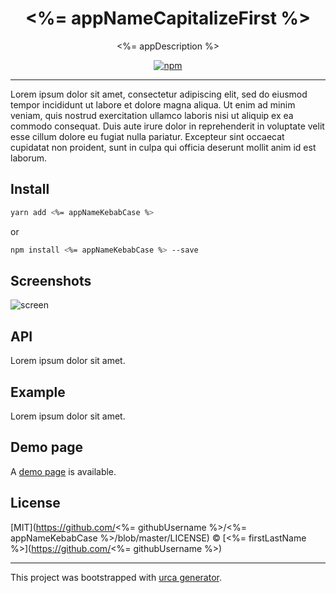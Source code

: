 <div align="center" style="text-align: center;">

  <h1><%= appNameCapitalizeFirst %></h1>

<%= appDescription %>

</div>

<p align="center">
  <!-- npm version -->
  <a href="https://www.npmjs.com/package/<%= appNameKebabCase %>">
    <img alt="npm"
      src="https://img.shields.io/npm/v/<%= appNameKebabCase %>">
  </a>
</p>

---

Lorem ipsum dolor sit amet, consectetur adipiscing elit, sed do eiusmod tempor incididunt ut labore et dolore magna aliqua. Ut enim ad minim veniam, quis nostrud exercitation ullamco laboris nisi ut aliquip ex ea commodo consequat. Duis aute irure dolor in reprehenderit in voluptate velit esse cillum dolore eu fugiat nulla pariatur. Excepteur sint occaecat cupidatat non proident, sunt in culpa qui officia deserunt mollit anim id est laborum.

## Install

```bash
yarn add <%= appNameKebabCase %>
```

or

```bash
npm install <%= appNameKebabCase %> --save
```

## Screenshots

![screen]()

## API

Lorem ipsum dolor sit amet.

## Example

Lorem ipsum dolor sit amet.

## Demo page

A [demo page]() is available.

## License

[MIT](https://github.com/<%= githubUsername %>/<%= appNameKebabCase %>/blob/master/LICENSE) © [<%= firstLastName %>](https://github.com/<%= githubUsername %>)

---

This project was bootstrapped with [urca generator](https://github.com/ilariaventurini/urca/).
